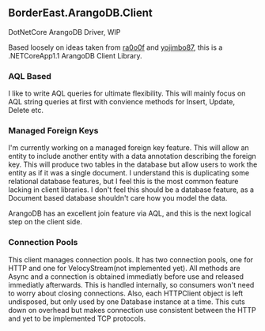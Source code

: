 ## BorderEast.ArangoDB.Client
DotNetCore ArangoDB Driver, WIP

Based loosely on ideas taken from [ra0o0f](https://github.com/ra0o0f/arangoclient.net) and [yojimbo87](https://github.com/yojimbo87/ArangoDB-NET), this is a .NETCoreApp1.1 ArangoDB Client Library.

### AQL Based
I like to write AQL queries for ultimate flexibility. This will mainly focus on AQL string queries at first with convience methods for Insert, Update, Delete etc.

### Managed Foreign Keys
I'm currently working on a managed foreign key feature. This will allow an entity to include another entity with a data annotation describing the foreign key. This will produce two tables in the database but allow users to work the entity as if it was a single document. I understand this is duplicating some relational database features, but I feel this is the most common feature lacking in client libraries. I don't feel this should be a database feature, as a Document based database shouldn't care how you model the data.

ArangoDB has an excellent join feature via AQL, and this is the next logical step on the client side.

### Connection Pools
This client manages connection pools. It has two connection pools, one for HTTP and one for VelocyStream(not implemented yet). All methods are Async and a connection is obtained immediatly before use and released immediatly afterwards. This is handled internally, so consumers won't need to worry about closing connections. Also, each HTTPClient object is left undisposed, but only used by one Database instance at a time. This cuts down on overhead but makes connection use consistent between the HTTP and yet to be implemented TCP protocols.

